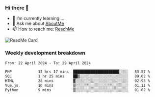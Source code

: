 ### Hi there 👋

- 🌱 I’m currently learning ...
- 💬 Ask me about [AboutMe](https://www.itzcy.com/about)
- 📫 How to reach me: [ReachMe](https://www.itzcy.com/about)

![ReadMe Card](https://github-readme-stats-ten-gilt.vercel.app/api?username=SuperChenYun&show_icons=true&title_color=fff&icon_color=79ff97&text_color=9f9f9f&bg_color=151515&hide_border=true)

### Weekly development breakdown
<!--START_SECTION:waka-->

```txt
From: 22 April 2024 - To: 29 April 2024

PHP            13 hrs 17 mins  █████████████████████░░░░   83.57 %
SQL            1 hr 25 mins    ██▒░░░░░░░░░░░░░░░░░░░░░░   09.02 %
HTML           28 mins         ▓░░░░░░░░░░░░░░░░░░░░░░░░   02.95 %
Vue.js         10 mins         ▒░░░░░░░░░░░░░░░░░░░░░░░░   01.11 %
Python         9 mins          ▒░░░░░░░░░░░░░░░░░░░░░░░░   01.02 %
```

<!--END_SECTION:waka-->
